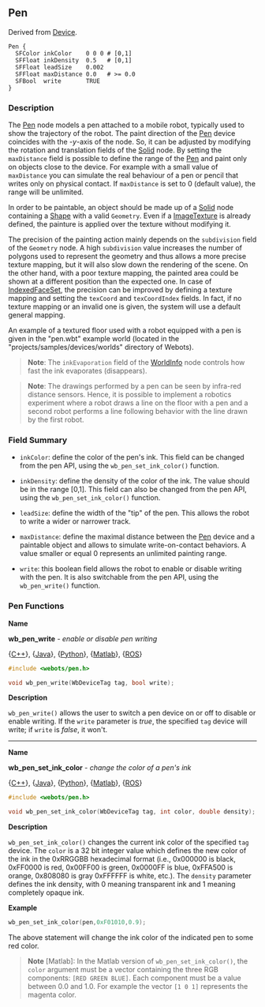 ## Pen

Derived from [Device](device.md).

```
Pen {
  SFColor inkColor    0 0 0 # [0,1]
  SFFloat inkDensity  0.5   # [0,1]
  SFFloat leadSize    0.002
  SFFloat maxDistance 0.0   # >= 0.0
  SFBool  write       TRUE
}
```

### Description

The [Pen](#pen) node models a pen attached to a mobile robot, typically used to
show the trajectory of the robot. The paint direction of the [Pen](solid.md)
device coincides with the *-y*-axis of the node. So, it can be adjusted by
modifying the rotation and translation fields of the [Solid](solid.md) node. By
setting the `maxDistance` field is possible to define the range of the
[Pen](#pen) and paint only on objects close to the device. For example with a
small value of `maxDistance` you can simulate the real behaviour of a pen or
pencil that writes only on physical contact. If `maxDistance` is set to 0
(default value), the range will be unlimited.

In order to be paintable, an object should be made up of a [Solid](solid.md)
node containing a [Shape](shape.md) with a valid `Geometry`. Even if a
[ImageTexture](imagetexture.md) is already defined, the painture is applied over
the texture without modifying it.

The precision of the painting action mainly depends on the `subdivision` field
of the `Geometry` node. A high `subdivision` value increases the number of
polygons used to represent the geometry and thus allows a more precise texture
mapping, but it will also slow down the rendering of the scene. On the other
hand, with a poor texture mapping, the painted area could be shown at a
different position than the expected one. In case of
[IndexedFaceSet](indexedfaceset.md), the precision can be improved by defining a
texture mapping and setting the `texCoord` and `texCoordIndex` fields. In fact,
if no texture mapping or an invalid one is given, the system will use a default
general mapping.

An example of a textured floor used with a robot equipped with a pen is given in
the "pen.wbt" example world (located in the "projects/samples/devices/worlds"
directory of Webots).

> **Note**:
The `inkEvaporation` field of the [WorldInfo](worldinfo.md) node controls how
fast the ink evaporates (disappears).

<!-- -->

> **Note**:
The drawings performed by a pen can be seen by infra-red distance sensors.
Hence, it is possible to implement a robotics experiment where a robot draws a
line on the floor with a pen and a second robot performs a line following
behavior with the line drawn by the first robot.

### Field Summary

- `inkColor`: define the color of the pen's ink. This field can be changed from
the pen API, using the `wb_pen_set_ink_color()` function.

- `inkDensity`: define the density of the color of the ink. The value should be in
the range [0,1]. This field can also be changed from the pen API, using the
`wb_pen_set_ink_color()` function.

- `leadSize`: define the width of the "tip" of the pen. This allows the robot to
write a wider or narrower track.

- `maxDistance`: define the maximal distance between the [Pen](#pen) device and a
paintable object and allows to simulate write-on-contact behaviors. A value
smaller or equal 0 represents an unlimited painting range.

- `write`: this boolean field allows the robot to enable or disable writing with
the pen. It is also switchable from the pen API, using the `wb_pen_write()`
function.

### Pen Functions

**Name**

**wb\_pen\_write** - *enable or disable pen writing*

{[C++](cpp-api.md#cpp_pen)}, {[Java](java-api.md#java_pen)}, {[Python](python-api.md#python_pen)}, {[Matlab](matlab-api.md#matlab_pen)}, {[ROS](ros-api.md)}

```c
#include <webots/pen.h>

void wb_pen_write(WbDeviceTag tag, bool write);
```

**Description**

`wb_pen_write()` allows the user to switch a pen device on or off to disable or
enable writing. If the `write` parameter is *true*, the specified `tag` device
will write; if `write` is *false*, it won't.

---

**Name**

**wb\_pen\_set\_ink\_color** - *change the color of a pen's ink*

{[C++](cpp-api.md#cpp_pen)}, {[Java](java-api.md#java_pen)}, {[Python](python-api.md#python_pen)}, {[Matlab](matlab-api.md#matlab_pen)}, {[ROS](ros-api.md)}

```c
#include <webots/pen.h>

void wb_pen_set_ink_color(WbDeviceTag tag, int color, double density);
```

**Description**

`wb_pen_set_ink_color()` changes the current ink color of the specified `tag`
device. The `color` is a 32 bit integer value which defines the new color of the
ink in the 0xRRGGBB hexadecimal format (i.e., 0x000000 is black, 0xFF0000 is
red, 0x00FF00 is green, 0x0000FF is blue, 0xFFA500 is orange, 0x808080 is gray
0xFFFFFF is white, etc.). The `density` parameter defines the ink density, with
0 meaning transparent ink and 1 meaning completely opaque ink.

**Example**

```c
wb_pen_set_ink_color(pen,0xF01010,0.9);
```

The above statement will change the ink color of the indicated pen to some red
color.

> **Note** [Matlab]:
In the Matlab version of `wb_pen_set_ink_color()`, the `color` argument must be
a vector containing the three RGB components: `[RED GREEN BLUE]`. Each component
must be a value between 0.0 and 1.0. For example the vector `[1 0 1]` represents
the magenta color.
